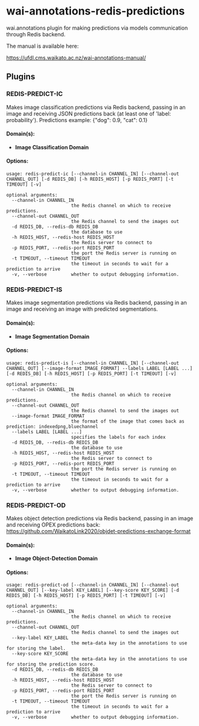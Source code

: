 # wai-annotations-redis-predictions
wai.annotations plugin for making predictions via models communication through Redis backend.

The manual is available here:

https://ufdl.cms.waikato.ac.nz/wai-annotations-manual/

## Plugins
### REDIS-PREDICT-IC
Makes image classification predictions via Redis backend, passing in an image and receiving JSON predictions back (at least one of 'label: probability').
Predictions example:
{"dog": 0.9, "cat": 0.1}

#### Domain(s):
- **Image Classification Domain**

#### Options:
```
usage: redis-predict-ic [--channel-in CHANNEL_IN] [--channel-out CHANNEL_OUT] [-d REDIS_DB] [-h REDIS_HOST] [-p REDIS_PORT] [-t TIMEOUT] [-v]

optional arguments:
  --channel-in CHANNEL_IN
                        the Redis channel on which to receive predictions.
  --channel-out CHANNEL_OUT
                        the Redis channel to send the images out
  -d REDIS_DB, --redis-db REDIS_DB
                        the database to use
  -h REDIS_HOST, --redis-host REDIS_HOST
                        the Redis server to connect to
  -p REDIS_PORT, --redis-port REDIS_PORT
                        the port the Redis server is running on
  -t TIMEOUT, --timeout TIMEOUT
                        the timeout in seconds to wait for a prediction to arrive
  -v, --verbose         whether to output debugging information.
```


### REDIS-PREDICT-IS
Makes image segmentation predictions via Redis backend, passing in an image and receiving an image with predicted segmentations.

#### Domain(s):
- **Image Segmentation Domain**

#### Options:
```
usage: redis-predict-is [--channel-in CHANNEL_IN] [--channel-out CHANNEL_OUT] [--image-format IMAGE_FORMAT] --labels LABEL [LABEL ...] [-d REDIS_DB] [-h REDIS_HOST] [-p REDIS_PORT] [-t TIMEOUT] [-v]

optional arguments:
  --channel-in CHANNEL_IN
                        the Redis channel on which to receive predictions.
  --channel-out CHANNEL_OUT
                        the Redis channel to send the images out
  --image-format IMAGE_FORMAT
                        the format of the image that comes back as prediction: indexedpng,bluechannel
  --labels LABEL [LABEL ...]
                        specifies the labels for each index
  -d REDIS_DB, --redis-db REDIS_DB
                        the database to use
  -h REDIS_HOST, --redis-host REDIS_HOST
                        the Redis server to connect to
  -p REDIS_PORT, --redis-port REDIS_PORT
                        the port the Redis server is running on
  -t TIMEOUT, --timeout TIMEOUT
                        the timeout in seconds to wait for a prediction to arrive
  -v, --verbose         whether to output debugging information.
```


### REDIS-PREDICT-OD
Makes object detection predictions via Redis backend, passing in an image and receiving OPEX predictions back:
https://github.com/WaikatoLink2020/objdet-predictions-exchange-format

#### Domain(s):
- **Image Object-Detection Domain**

#### Options:
```
usage: redis-predict-od [--channel-in CHANNEL_IN] [--channel-out CHANNEL_OUT] [--key-label KEY_LABEL] [--key-score KEY_SCORE] [-d REDIS_DB] [-h REDIS_HOST] [-p REDIS_PORT] [-t TIMEOUT] [-v]

optional arguments:
  --channel-in CHANNEL_IN
                        the Redis channel on which to receive predictions.
  --channel-out CHANNEL_OUT
                        the Redis channel to send the images out
  --key-label KEY_LABEL
                        the meta-data key in the annotations to use for storing the label.
  --key-score KEY_SCORE
                        the meta-data key in the annotations to use for storing the prediction score.
  -d REDIS_DB, --redis-db REDIS_DB
                        the database to use
  -h REDIS_HOST, --redis-host REDIS_HOST
                        the Redis server to connect to
  -p REDIS_PORT, --redis-port REDIS_PORT
                        the port the Redis server is running on
  -t TIMEOUT, --timeout TIMEOUT
                        the timeout in seconds to wait for a prediction to arrive
  -v, --verbose         whether to output debugging information.
```
